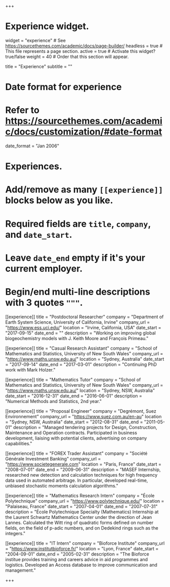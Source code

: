 +++
# Experience widget.
widget = "experience"  # See https://sourcethemes.com/academic/docs/page-builder/
headless = true  # This file represents a page section.
active = true  # Activate this widget? true/false
weight = 40  # Order that this section will appear.

title = "Experience"
subtitle = ""

# Date format for experience
#   Refer to https://sourcethemes.com/academic/docs/customization/#date-format
date_format = "Jan 2006"

# Experiences.
#   Add/remove as many `[[experience]]` blocks below as you like.
#   Required fields are `title`, `company`, and `date_start`.
#   Leave `date_end` empty if it's your current employer.
#   Begin/end multi-line descriptions with 3 quotes `"""`.

[[experience]]
  title = "Postdoctoral Researcher"
  company = "Department of Earth System Science, University of California, Irvine"
  company_url = "https://www.ess.uci.edu/"
  location = "Irvine, California, USA"
  date_start = "2017-09-15"
  date_end = ""
  description = "Working on improving global biogeochemistry models with J. Keith Moore and François Primeau."

[[experience]]
  title = "Casual Research Assistant"
  company = "School of Mathematics and Statistics, University of New South Wales"
  company_url = "https://www.maths.unsw.edu.au/"
  location = "Sydney, Australia"
  date_start = "2017-09-14"
  date_end = "2017-03-01"
  description = "Continuing PhD work with Mark Holzer."

[[experience]]
  title = "Mathematics Tutor"
  company = "School of Mathematics and Statistics, University of New South Wales"
  company_url = "https://www.maths.unsw.edu.au/"
  location = "Sydney, NSW, Australia"
  date_start = "2016-12-31"
  date_end = "2016-06-01"
  description = "Numerical Methods and Statistics, 2nd year."

[[experience]]
  title = "Proposal Engineer"
  company = "Degrémont, Suez Environnement"
  company_url = "https://www.suez.com.au/en-au"
  location = "Sydney, NSW, Australia"
  date_start = "2012-08-31"
  date_end = "2011-05-01"
  description = "Managed tendering projects for Design, Construction, Maintenance and Operation contracts. Participated in business development, liaising with potential clients, advertising on company capabilities."

[[experience]]
  title = "FOREX Trader Assistant"
  company = "Société Générale Investment Banking"
  company_url = "https://www.societegenerale.com"
  location = "Paris, France"
  date_start = "2008-07-01"
  date_end = "2009-06-31"
  description = "MASEF Internship, researched new detection and calculation techniques for high frequency data used in automated arbitrage. In particular, developed real-time, unbiased stochastic moments calculation algorithms."

[[experience]]
  title = "Mathematics Research Intern"
  company = "École Polytechnique"
  company_url = "https://www.polytechnique.edu/"
  location = "Palaiseau, France"
  date_start = "2007-04-01"
  date_end = "2007-07-31"
  description = "École Polytechnique Specialty (Mathematics) Internship at the Laurent Schwartz Mathematics Center under the direction of Jean Lannes. Calculated the Witt ring of quadratic forms defined on number fields, on the field of p-adic numbers, and on Dedekind rings such as the integers."

[[experience]]
  title = "IT Intern"
  company = "Bioforce Institute"
  company_url = "https://www.institutbioforce.fr/"
  location = "Lyon, France"
  date_start = "2004-09-01"
  date_end = "2005-02-31"
  description = "The Bioforce institue provides training and careers advice in aid programmes and logistics. Developed an Access database to improve communication and management."


+++
